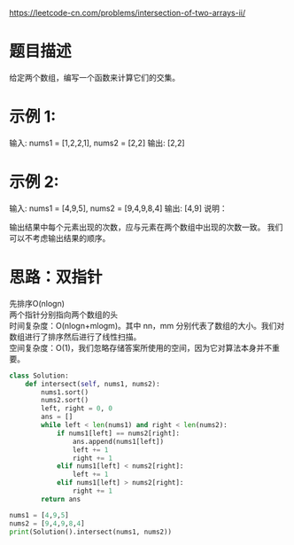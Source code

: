 https://leetcode-cn.com/problems/intersection-of-two-arrays-ii/
# 题目描述
给定两个数组，编写一个函数来计算它们的交集。

# 示例 1:
输入: nums1 = [1,2,2,1], nums2 = [2,2]
输出: [2,2]

# 示例 2:
输入: nums1 = [4,9,5], nums2 = [9,4,9,8,4]
输出: [4,9]
说明：

输出结果中每个元素出现的次数，应与元素在两个数组中出现的次数一致。
我们可以不考虑输出结果的顺序。

# 思路：双指针
先排序O(nlogn)  
两个指针分别指向两个数组的头  
时间复杂度：O(nlogn+mlogm)。其中 nn，mm 分别代表了数组的大小。我们对数组进行了排序然后进行了线性扫描。  
空间复杂度：O(1)，我们忽略存储答案所使用的空间，因为它对算法本身并不重要。   


```python
class Solution:
    def intersect(self, nums1, nums2):
        nums1.sort()
        nums2.sort()
        left, right = 0, 0
        ans = []
        while left < len(nums1) and right < len(nums2):
            if nums1[left] == nums2[right]:
                ans.append(nums1[left])
                left += 1
                right += 1
            elif nums1[left] < nums2[right]:
                left += 1
            elif nums1[left] > nums2[right]:
                right += 1
        return ans

nums1 = [4,9,5]
nums2 = [9,4,9,8,4]
print(Solution().intersect(nums1, nums2))
```